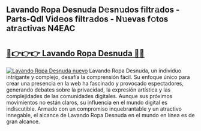 ## Lavando Ropa Desnuda D𝚎sn𝚞dos filtr𝚊dos - Parts-QdI Vid𝚎os filtr𝚊dos - N𝚞evas f𝚘tos atr𝚊ctivas N4EAC

# <h2><a href="http://mb1he7.tromn.icu/?c=Lavando+Ropa+Desnuda">🔗👉👉👉 Lavando Ropa Desnuda 🔗🔗</a></h2>

[![Lavando Ropa Desnuda nuevo](https://i.imgur.com/pEAQMta.gif)](http://mb1he7.tromn.icu/?c=Lavando+Ropa+Desnuda)
Lavando Ropa Desnuda, un individuo intrigante y complejo, desafía la comprensión fácil. Su enfoque único para crear una presencia en la web ha fascinado y provocado espectadores, generando debates sobre la privacidad, la expresión artística y las complejidades de las comunidades digitales. Aunque sus próximos movimientos no están claros, su influencia en el mundo digital es indiscutible. Armado con un compromiso inquebrantable y un atractivo innegable, el alcance de Lavando Ropa Desnuda en el mundo en línea es de gran alcance.
